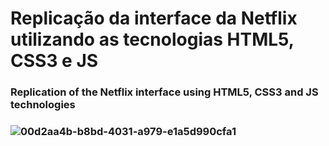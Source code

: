 <h1> Replicação da interface da Netflix utilizando as tecnologias HTML5, CSS3 e JS </h1> 
<h3> Replication of the Netflix interface using HTML5, CSS3 and JS technologies<h3>

![00d2aa4b-b8bd-4031-a979-e1a5d990cfa1](https://github.com/user-attachments/assets/65bab37b-618b-463c-b278-81683eb64b1f)
